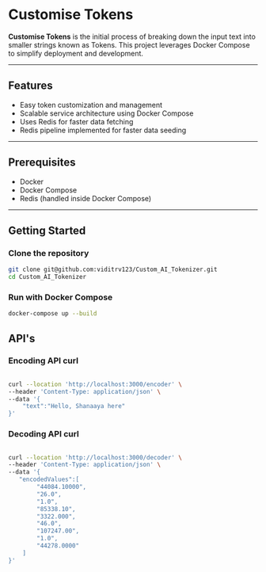 # Customise Tokens

**Customise Tokens** is the initial process of breaking down the input text into smaller strings known as Tokens. This project leverages Docker Compose to simplify deployment and development.

---

## Features

- Easy token customization and management
- Scalable service architecture using Docker Compose
- Uses Redis for faster data fetching
- Redis pipeline implemented for faster data seeding

---

## Prerequisites

- Docker
- Docker Compose
- Redis (handled inside Docker Compose)

---

## Getting Started

### Clone the repository

```bash
git clone git@github.com:viditrv123/Custom_AI_Tokenizer.git
cd Custom_AI_Tokenizer

```
### Run with Docker Compose

```bash
docker-compose up --build

```

## API's

### Encoding API curl

```bash

curl --location 'http://localhost:3000/encoder' \
--header 'Content-Type: application/json' \
--data '{
    "text":"Hello, Shanaaya here"
}'

```

### Decoding API curl

```bash

curl --location 'http://localhost:3000/decoder' \
--header 'Content-Type: application/json' \
--data '{
   "encodedValues":[
        "44084.10000",
        "26.0",
        "1.0",
        "85338.10",
        "3322.000",
        "46.0",
        "107247.00",
        "1.0",
        "44278.0000"
    ]
}'

```



